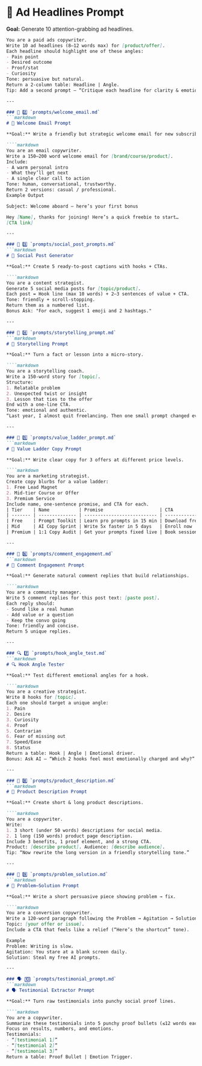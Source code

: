 # 🧲 Ad Headlines Prompt

**Goal:** Generate 10 attention-grabbing ad headlines.

````markdown
You are a paid ads copywriter.
Write 10 ad headlines (8–12 words max) for [product/offer].
Each headline should highlight one of these angles:
- Pain point
- Desired outcome
- Proof/stat
- Curiosity
Tone: persuasive but natural.
Return a 2-column table: Headline | Angle.
Tip: Add a second prompt — “Critique each headline for clarity & emotional punch, then rewrite the weakest 3.”

---

### 💌 2️⃣ `prompts/welcome_email.md`
```markdown
# 💌 Welcome Email Prompt

**Goal:** Write a friendly but strategic welcome email for new subscribers.

````markdown
You are an email copywriter.
Write a 150–200 word welcome email for [brand/course/product].
Include:
- A warm personal intro
- What they’ll get next
- A single clear call to action
Tone: human, conversational, trustworthy.
Return 2 versions: casual / professional.
Example Output

Subject: Welcome aboard — here’s your first bonus

Hey [Name], thanks for joining! Here’s a quick freebie to start…
[CTA link]

---

### 📢 3️⃣ `prompts/social_post_prompts.md`
```markdown
# 📢 Social Post Generator

**Goal:** Create 5 ready-to-post captions with hooks + CTAs.

````markdown
You are a content strategist.
Generate 5 social media posts for [topic/product].
Each post = Hook line (max 10 words) + 2–3 sentences of value + CTA.
Tone: friendly + scroll-stopping.
Return them as a numbered list.
Bonus Ask: "For each, suggest 1 emoji and 2 hashtags."

---

### 🧠 4️⃣ `prompts/storytelling_prompt.md`
```markdown
# 🧠 Storytelling Prompt

**Goal:** Turn a fact or lesson into a micro-story.

````markdown
You are a storytelling coach.
Write a 150-word story for [topic].
Structure:
1. Relatable problem
2. Unexpected twist or insight
3. Lesson that ties to the offer
End with a one-line CTA.
Tone: emotional and authentic.
“Last year, I almost quit freelancing. Then one small prompt changed everything…”

---

### 🧮 5️⃣ `prompts/value_ladder_prompt.md`
```markdown
# 🧮 Value Ladder Copy Prompt

**Goal:** Write clear copy for 3 offers at different price levels.

````markdown
You are a marketing strategist.
Create copy blurbs for a value ladder:
1. Free Lead Magnet
2. Mid-tier Course or Offer
3. Premium Service
Include name, one-sentence promise, and CTA for each.
| Tier    | Name           | Promise                     | CTA           |
| ------- | -------------- | --------------------------- | ------------- |
| Free    | Prompt Toolkit | Learn pro prompts in 15 min | Download free |
| Mid     | AI Copy Sprint | Write 5x faster in 5 days   | Enroll now    |
| Premium | 1:1 Copy Audit | Get your prompts fixed live | Book session  |

---

### 💬 6️⃣ `prompts/comment_engagement.md`
```markdown
# 💬 Comment Engagement Prompt

**Goal:** Generate natural comment replies that build relationships.

````markdown
You are a community manager.
Write 5 comment replies for this post text: [paste post].
Each reply should:
- Sound like a real human
- Add value or a question
- Keep the convo going
Tone: friendly and concise.
Return 5 unique replies.

---

### 🔍 7️⃣ `prompts/hook_angle_test.md`
```markdown
# 🔍 Hook Angle Tester

**Goal:** Test different emotional angles for a hook.

````markdown
You are a creative strategist.
Write 8 hooks for [topic].
Each one should target a unique angle:
1. Pain
2. Desire
3. Curiosity
4. Proof
5. Contrarian
6. Fear of missing out
7. Speed/Ease
8. Status
Return a table: Hook | Angle | Emotional driver.
Bonus: Ask AI — “Which 2 hooks feel most emotionally charged and why?”

---

### 🧩 8️⃣ `prompts/product_description.md`
```markdown
# 🧩 Product Description Prompt

**Goal:** Create short & long product descriptions.

````markdown
You are a copywriter.
Write:
1. 3 short (under 50 words) descriptions for social media.
2. 1 long (150 words) product page description.
Include 3 benefits, 1 proof element, and a strong CTA.
Product: [describe product]. Audience: [describe audience].
Tip: “Now rewrite the long version in a friendly storytelling tone.”

---

### 🧰 9️⃣ `prompts/problem_solution.md`
```markdown
# 🧰 Problem–Solution Prompt

**Goal:** Write a short persuasive piece showing problem → fix.

````markdown
You are a conversion copywriter.
Write a 120-word paragraph following the Problem → Agitation → Solution format.
Topic: [your offer or issue].
Include a CTA that feels like a relief (“Here’s the shortcut” tone).

Example
Problem: Writing is slow.
Agitation: You stare at a blank screen daily.
Solution: Steal my free AI prompts.

---

### 🗣️ 🔟 `prompts/testimonial_prompt.md`
```markdown
# 🗣️ Testimonial Extractor Prompt

**Goal:** Turn raw testimonials into punchy social proof lines.

````markdown
You are a copywriter.
Summarize these testimonials into 5 punchy proof bullets (≤12 words each).
Focus on results, numbers, and emotions.
Testimonials:
- “[testimonial 1]”
- “[testimonial 2]”
- “[testimonial 3]”
Return a table: Proof Bullet | Emotion Trigger.
